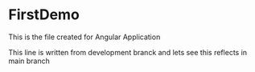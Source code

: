# FirstDemo
This is the file created for Angular Application

This line is written from development branck and lets see this reflects in main branch